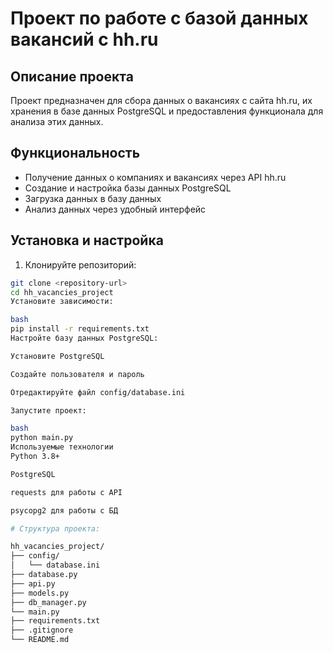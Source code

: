 # Проект по работе с базой данных вакансий с hh.ru

## Описание проекта
Проект предназначен для сбора данных о вакансиях с сайта hh.ru, их хранения в базе данных PostgreSQL и предоставления функционала для анализа этих данных.

## Функциональность
- Получение данных о компаниях и вакансиях через API hh.ru
- Создание и настройка базы данных PostgreSQL
- Загрузка данных в базу данных
- Анализ данных через удобный интерфейс

## Установка и настройка

1. Клонируйте репозиторий:
```bash
git clone <repository-url>
cd hh_vacancies_project
Установите зависимости:

bash
pip install -r requirements.txt
Настройте базу данных PostgreSQL:

Установите PostgreSQL

Создайте пользователя и пароль

Отредактируйте файл config/database.ini

Запустите проект:

bash
python main.py
Используемые технологии
Python 3.8+

PostgreSQL

requests для работы с API

psycopg2 для работы с БД

# Структура проекта:

hh_vacancies_project/
├── config/
│   └── database.ini
├── database.py
├── api.py
├── models.py
├── db_manager.py
└── main.py
├── requirements.txt
├── .gitignore
└── README.md